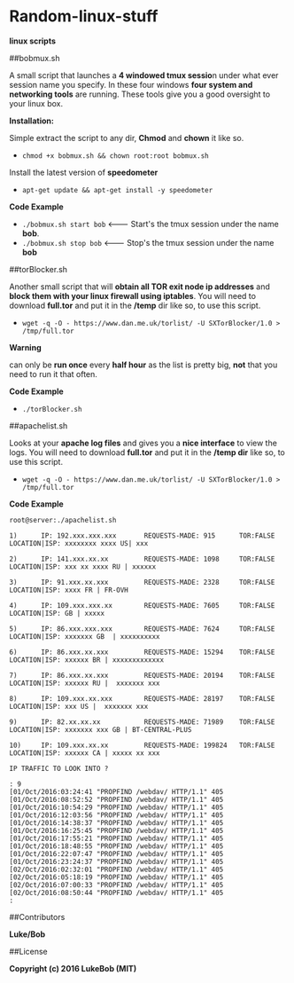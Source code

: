 # Random-linux-stuff
**linux scripts**


##bobmux.sh

A small script that launches a **4 windowed tmux sessio**n under what ever session name you specify.
In these four windows **four system and networking tools** are running. These tools give you a good oversight to your linux box. 

**Installation:**

Simple extract the script to any dir, **Chmod** and **chown** it like so.

 * ```chmod +x bobmux.sh && chown root:root bobmux.sh```
 
Install the latest version of **speedometer** 

 * ```apt-get update && apt-get install -y speedometer```
 
**Code Example**

 * ```./bobmux.sh start bob```     <--- Start's the tmux session under the name **bob**.
 * ```./bobmux.sh stop bob```       <--- Stop's the tmux session under the name **bob**
 
 
##torBlocker.sh

Another small script that will **obtain all TOR exit node ip addresses** and **block them with your linux firewall using iptables**. You will need to download **full.tor** and put it in the **/temp** dir like so, to use this script.

 * ```wget -q -O - https://www.dan.me.uk/torlist/ -U SXTorBlocker/1.0 > /tmp/full.tor```

**Warning**

can only be **run once** every **half hour** as the list is pretty big, **not** that you need to run it that often.

**Code Example**

 * ```./torBlocker.sh```

##apachelist.sh

Looks at your **apache log files** and gives you a **nice interface** to view the logs. You will need to download **full.tor** and put it in the **/temp dir** like so, to use this script.

 * ```wget -q -O - https://www.dan.me.uk/torlist/ -U SXTorBlocker/1.0 > /tmp/full.tor```

**Code Example**

```erb
root@server:./apachelist.sh

1)      IP: 192.xxx.xxx.xxx       REQUESTS-MADE: 915      TOR:FALSE       LOCATION|ISP: xxxxxxxx xxxx US| xxx

2)      IP: 141.xxx.xx.xx         REQUESTS-MADE: 1098     TOR:FALSE       LOCATION|ISP: xxx xx xxxx RU | xxxxxx

3)      IP: 91.xxx.xx.xxx         REQUESTS-MADE: 2328     TOR:FALSE       LOCATION|ISP: xxxx FR | FR-OVH

4)      IP: 109.xxx.xxx.xx        REQUESTS-MADE: 7605     TOR:FALSE       LOCATION|ISP: GB | xxxxx

5)      IP: 86.xxx.xxx.xxx        REQUESTS-MADE: 7624     TOR:FALSE       LOCATION|ISP: xxxxxxx GB  | xxxxxxxxxx

6)      IP: 86.xxx.xx.xxx         REQUESTS-MADE: 15294    TOR:FALSE       LOCATION|ISP: xxxxxx BR | xxxxxxxxxxxxx

7)      IP: 86.xxx.xx.xxx         REQUESTS-MADE: 20194    TOR:FALSE       LOCATION|ISP: xxxxxx RU |  xxxxxxx xxx

8)      IP: 109.xxx.xx.xxx        REQUESTS-MADE: 28197    TOR:FALSE       LOCATION|ISP: xxx US |  xxxxxxx xxx

9)      IP: 82.xx.xx.xx           REQUESTS-MADE: 71989    TOR:FALSE       LOCATION|ISP: xxxxxxx xxx GB | BT-CENTRAL-PLUS

10)     IP: 109.xxx.xx.xx         REQUESTS-MADE: 199824   TOR:FALSE       LOCATION|ISP: xxxxxx CA | xxxxx xx xxx

IP TRAFFIC TO LOOK INTO ?

: 9
[01/Oct/2016:03:24:41 "PROPFIND /webdav/ HTTP/1.1" 405
[01/Oct/2016:08:52:52 "PROPFIND /webdav/ HTTP/1.1" 405
[01/Oct/2016:10:54:29 "PROPFIND /webdav/ HTTP/1.1" 405
[01/Oct/2016:12:03:56 "PROPFIND /webdav/ HTTP/1.1" 405
[01/Oct/2016:14:38:37 "PROPFIND /webdav/ HTTP/1.1" 405
[01/Oct/2016:16:25:45 "PROPFIND /webdav/ HTTP/1.1" 405
[01/Oct/2016:17:55:21 "PROPFIND /webdav/ HTTP/1.1" 405
[01/Oct/2016:18:48:55 "PROPFIND /webdav/ HTTP/1.1" 405
[01/Oct/2016:22:07:47 "PROPFIND /webdav/ HTTP/1.1" 405
[01/Oct/2016:23:24:37 "PROPFIND /webdav/ HTTP/1.1" 405
[02/Oct/2016:02:32:01 "PROPFIND /webdav/ HTTP/1.1" 405
[02/Oct/2016:05:18:19 "PROPFIND /webdav/ HTTP/1.1" 405
[02/Oct/2016:07:00:33 "PROPFIND /webdav/ HTTP/1.1" 405
[02/Oct/2016:08:50:44 "PROPFIND /webdav/ HTTP/1.1" 405
:
```

##Contributors

**Luke/Bob**


##License

**Copyright (c) 2016 LukeBob (MIT)**


 
